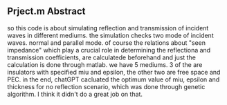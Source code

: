 ## Prject.m Abstract
so this code is about simulating reflection and transmission of incident waves in different mediums. the simulation checks two mode of incident waves. normal and parallel mode. of course the relations about "seen impedance"
which play a crucial role in determining the reflectiona and transmission coefficients, are calculatede beforehand and just the calculation is done through matlab. we have 5 mediums. 3 of the are insulators with 
specified miu and epsilon, the other two are free space and PEC. 
in the end, chatGPT cacluated the optimum value of miu, epsilon and thickness for no reflection scenario, which was done through genetic algorithm. I think it didn't do a great job on that. 
